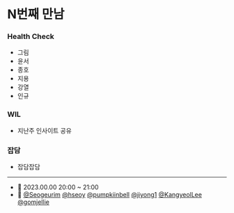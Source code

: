 # N번째 만남

### Health Check

- 그림
- 윤서
- 종호
- 지용
- 강열
- 인규

### WIL

- 지난주 인사이트 공유

### 잡담

- 잡담잡담

---

- 📆 2023.00.00 20:00 ~ 21:00
- 👥 [@Seogeurim](https://github.com/Seogeurim) [@hseoy](https://github.com/hseoy) [@pumpkiinbell](https://github.com/pumpkiinbell) 
[@jiyong1](https://github.com/jiyong1) [@KangyeolLee](https://github.com/KangyeolLee) [@gomjellie](https://github.com/gomjellie)
